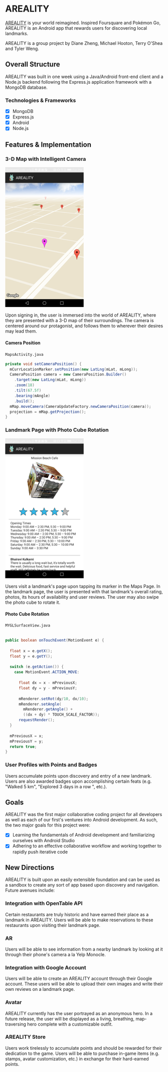 # AREALITY

[AREALITY][AREALITY] is your world reimagined. Inspired Foursquare and Pokémon Go, AREALITY is an Android app that rewards users for discovering local landmarks.

AREALITY is a group project by Diane Zheng, Michael Hooton, Terry O'Shea and Tyler Weng.

[AREALITY]: https://tylerweng.github.io/areality

## Overall Structure

AREALITY was built in one week using a Java/Android front-end client and a Node.js backend following the Express.js application framework with a MongoDB database.

### Technologies & Frameworks

- [x] MongoDB
- [x] Express.js
- [x] Android
- [x] Node.js

## Features & Implementation

### 3-D Map with Intelligent Camera

<img src="images/Map.png" width="250px">

Upon signing in, the user is immersed into the world of AREALITY, where they are presented with a 3-D map of their surroundings. The camera is centered around our protagonist, and follows them to wherever their desires may lead them.

#### Camera Position

`MapsActivity.java`
```java
private void setCameraPosition() {
  mCurrLocationMarker.setPosition(new LatLng(mLat, mLong));
  CameraPosition camera = new CameraPosition.Builder()
    .target(new LatLng(mLat, mLong))
    .zoom(18)
    .tilt(67.5f)
    .bearing(mAngle)
    .build();
  mMap.moveCamera(CameraUpdateFactory.newCameraPosition(camera));
  projection = mMap.getProjection();
}
```

### Landmark Page with Photo Cube Rotation

<img src="images/Landmark.png" width="250px">

Users visit a landmark's page upon tapping its marker in the Maps Page.
In the landmark page, the user is presented with that landmark's overall rating, photos, its hours of availability and user reviews. The user may also swipe the photo cube to rotate it.

#### Photo Cube Rotation

`MYGLSurfaceView.java`
```java

public boolean onTouchEvent(MotionEvent e) {

  float x = e.getX();
  float y = e.getY();

  switch (e.getAction()) {
    case MotionEvent.ACTION_MOVE:

      float dx = x - mPreviousX;
      float dy = y - mPreviousY;

      mRenderer.setRot(dy/10, dx/10);
      mRenderer.setAngle(
        mRenderer.getAngle() +
        ((dx + dy) * TOUCH_SCALE_FACTOR));
      requestRender();
  }

  mPreviousX = x;
  mPreviousY = y;
  return true;
}
```

### User Profiles with Points and Badges

Users accumulate points upon discovery and entry of a new landmark. Users are also awarded badges upon accomplishing certain feats (e.g. "Walked 5 km", "Explored 3 days in a row ", etc.).

## Goals

AREALITY was the first major collaborative coding project for all developers as well as each of our first's ventures into Android development. As such, the two major goals for this project were:

- [x] Learning the fundamentals of Android development and familiarizing ourselves with Android Studio
- [x] Adhering to an effective collaborative workflow and working together to rapidly push iterative code

## New Directions

AREALITY is built upon an easily extensible foundation and can be used as a sandbox to create any sort of app based upon discovery and navigation. Future avenues include:

### Integration with OpenTable API

Certain restaurants are truly historic and have earned their place as a landmark in AREALITY. Users will be able to make reservations to these restaurants upon visiting their landmark page.

### AR

Users will be able to see information from a nearby landmark by looking at it through their phone's camera a la Yelp Monocle.

### Integration with Google Account

Users will be able to create an AREALITY account through their Google account. These users will be able to upload their own images and write their own reviews on a landmark page.

### Avatar

AREALITY currently has the user portrayed as an anonymous hero. In a future release, the user will be displayed as a living, breathing, map-traversing hero complete with a customizable outfit.

### AREALITY Store

Users work tirelessly to accumulate points and should be rewarded for their dedication to the game. Users will be able to purchase in-game items (e.g. stamps, avatar customization, etc.) in exchange for their hard-earned points.
